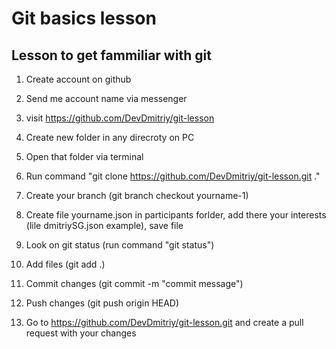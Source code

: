 # Git basics lesson

## Lesson to get fammiliar with git

1. Create account on github

2. Send me account name via messenger

3. visit https://github.com/DevDmitriy/git-lesson

4. Create new folder in any direcroty on PC

5. Open that folder via terminal

6. Run command "git clone https://github.com/DevDmitriy/git-lesson.git ."

7. Create your branch (git branch checkout yourname-1)

8. Create file yourname.json in participants forlder, add there your interests (lile dmitriySG.json example), save file

9. Look on git status (run command "git status")

10. Add files (git add .)

11. Commit changes (git commit -m "commit message")

12. Push changes (git push origin HEAD)

13. Go to https://github.com/DevDmitriy/git-lesson.git and create a pull request with your changes

